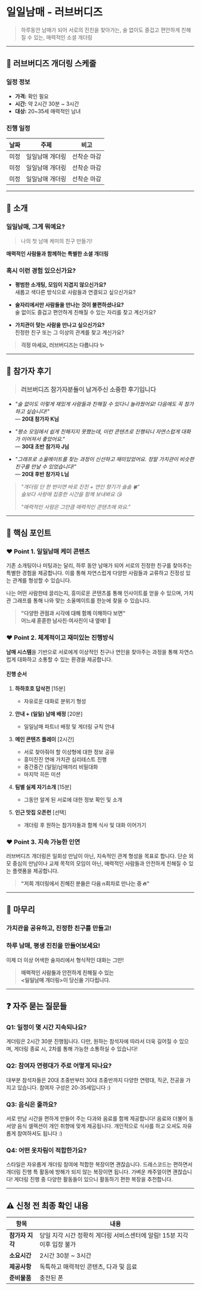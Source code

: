 # 일일남매 - 러브버디즈

> 하루동안 남매가 되어 서로의 진친을 찾아가는, 술 없이도 즐겁고 편안하게 친해질 수 있는, 매력적인 소셜 개더링

---

## 📅 러브버디즈 개더링 스케줄

### 일정 정보
- **가격:** 확인 필요
- **시간:** 약 2시간 30분 ~ 3시간
- **대상:** 20~35세 매력적인 남녀

### 진행 일정
| 날짜 | 주제 | 비고 |
|------|------|------|
| 미정 | 일일남매 개더링 | 선착순 마감 |
| 미정 | 일일남매 개더링 | 선착순 마감 |
| 미정 | 일일남매 개더링 | 선착순 마감 |

---

## 🌟 소개

### 일일남매, 그게 뭐예요?

> 나의 첫 남매 케미의 친구 만들기!

**매력적인 사람들과 함께하는 특별한 소셜 개더링**

### 혹시 이런 경험 있으신가요?

- **평범한 소개팅, 모임이 지겹지 않으신가요?**  
  새롭고 색다른 방식으로 사람들과 연결되고 싶으신가요?

- **술자리에서만 사람들을 만나는 것이 불편하셨나요?**  
  술 없이도 즐겁고 편안하게 친해질 수 있는 자리를 찾고 계신가요?

- **가치관이 맞는 사람을 만나고 싶으신가요?**  
  진정한 친구 또는 그 이상의 관계를 찾고 계신가요?

> **걱정 마세요, 러브버디즈는 다릅니다 ✨**

---

## 💬 참가자 후기

> ### 러브버디즈 참가자분들이 남겨주신 소중한 후기입니다

* *"술 없이도 이렇게 재밌게 사람들과 친해질 수 있다니 놀라웠어요! 다음에도 꼭 참가하고 싶습니다!"*  
  — **20대 참가자 K님**

* *"평소 모임에서 쉽게 친해지지 못했는데, 이런 콘텐츠로 진행되니 자연스럽게 대화가 이어져서 좋았어요."*  
  — **30대 초반 참가자 J님**

* *"그래프로 소울메이트를 찾는 과정이 신선하고 재미있었어요. 정말 가치관이 비슷한 친구를 만날 수 있었습니다!"*  
  — **20대 후반 참가자 L님**

> *"개더링 단 한 번이면 바로 진친 + 연인 향기가 솔솔 🍀"*  
> *술보다 사랑에 집중한 시간을 함께 보내봐요 😘*
>
> *"매력적인 사람은 그만큼 매력적인 콘텐츠에 와요."*

---

## 🔑 핵심 포인트

### ❤️ Point 1. 일일남매 케미 콘텐츠

기존 소개팅이나 미팅과는 달리, 하루 동안 남매가 되어 서로의 진정한 친구를 찾아주는 특별한 경험을 제공합니다. 이를 통해 자연스럽게 다양한 사람들과 교류하고 진정성 있는 관계를 형성할 수 있습니다.

나는 어떤 사람한테 끌리는지, 흥미로운 콘텐츠를 통해 인사이트를 얻을 수 있으며, 가치관 그래프를 통해 나와 맞는 소울메이트를 한눈에 찾을 수 있습니다.

> **"다양한 관점과 시각에 대해 함께 이해하다 보면"**  
> **어느새 훈훈한 남사친·여사친이 내 옆에! 🤝**

### ❤️ Point 2. 체계적이고 재미있는 진행방식

**남매 시스템**을 기반으로 서로에게 이상적인 친구나 연인을 찾아주는 과정을 통해 자연스럽게 대화하고 소통할 수 있는 환경을 제공합니다. 

#### 진행 순서

1. **하하호호 답삭전** [15분]
   - 자유로운 대화로 분위기 형성

2. **안내 + (일일) 남매 배정** [20분]
   - 일일남매 파트너 배정 및 게더링 규칙 안내

3. **메인 콘텐츠 플레이** [2시간]
   - 서로 찾아줘야 할 이상형에 대한 정보 공유
   - 흥미진진 연애 가치관 심리테스트 진행
   - 중간중간 (일일)남매끼리 비밀대화
   - 마지막 히든 미션

4. **팀별 실제 자기소개** [15분]
   - 그동안 알게 된 서로에 대한 정보 확인 및 소개

5. **인근 맛집 오픈런** [선택]
   - 개더링 후 원하는 참가자들과 함께 식사 및 대화 이어가기

### ❤️ Point 3. 지속 가능한 인연

러브버디즈 개더링은 일회성 만남이 아닌, 지속적인 관계 형성을 목표로 합니다. 단순 외모 중심의 만남이나 교제 목적의 모임이 아닌, 매력적인 사람들과 안전하게 친해질 수 있는 플랫폼을 제공합니다.

> **"저희 개더링에서 친해진 분들은 다음 n회차로 만나는 중 🔥"**

---

## 📌 마무리

### 가치관을 공유하고, 진정한 친구를 만들고!
### 하루 남매, 평생 진친을 만들어보세요!

이제 더 이상 어색한 술자리에서 형식적인 대화는 그만!

> **매력적인 사람들과 안전하게 친해질 수 있는**  
> **<일일남매 개더링>이 당신을 기다립니다.**

---

## ❓ 자주 묻는 질문들

### Q1: 일정이 몇 시간 지속되나요?

게더링은 2시간 30분 진행됩니다. 다만, 원하는 참석자에 따라서 더욱 길어질 수 있으며, 게더링 종료 시, 2차를 통해 가능한 소통하실 수 있습니다!

### Q2: 참여자 연령대가 주로 어떻게 되나요?

대부분 참석자들은 20대 초중반부터 30대 초중반까지 다양한 연령대, 직군, 전공을 가지고 있습니다. 참여자 구성은 20-35세입니다 :)

### Q3: 음식은 줄까요?

서로 만남 시간을 편하게 만들어 주는 다과와 음료를 함께 제공합니다! 음료와 더불어 동서양 음식 셀렉션이 개인 취향에 맞게 제공됩니다. 개인적으로 식사를 하고 오셔도 자유롭게 참여하셔도 됩니다 :)

### Q4: 어떤 옷차림이 적합한가요?

스타일은 자유롭게 개더링 참여에 적합한 복장이면 괜찮습니다. 드레스코드는 편하면서 개더링 진행 특 활동에 방해가 되지 않는 복장이면 됩니다. 가벼운 캐주얼이면 괜찮습니다! 게더링 진행 중 다양한 활동들이 있으니 활동하기 편한 복장을 추천합니다.

---

## ⚠️ 신청 전 최종 확인 내용

| 항목 | 내용 |
|------|------|
| **참가자 지각** | 당일 지각 시간 정확히 게더링 서비스센터에 알림! 15분 지각 이후 입장 불가 |
| **소요시간** | 2시간 30분 ~ 3시간 |
| **제공사항** | 독특하고 매력적인 콘텐츠, 다과 및 음료 |
| **준비물품** | 충전된 폰 |
